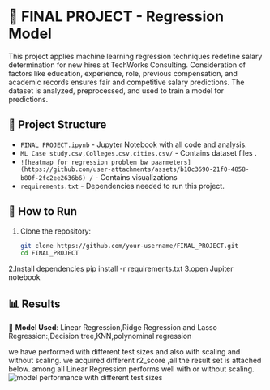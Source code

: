 
# 🧠 FINAL PROJECT - Regression Model

This project applies machine learning regression techniques  redefine salary determination for new hires at TechWorks Consulting. Consideration of factors like education, experience, role, previous compensation, and academic records ensures fair and competitive salary predictions. The dataset is analyzed, preprocessed, and used to train a model for predictions.

## 📂 Project Structure
- `FINAL PROJECT.ipynb` - Jupyter Notebook with all code and analysis.
- `ML Case study.csv,Colleges.csv,cities.csv/` - Contains dataset files .
- `![heatmap for regression problem bw paarmeters](https://github.com/user-attachments/assets/b10c3690-21f0-4858-b80f-2fc2ee2636b6)
/` - Contains visualizations 
- `requirements.txt` - Dependencies needed to run this project.

## 🚀 How to Run
1. Clone the repository:
   ```bash
   git clone https://github.com/your-username/FINAL_PROJECT.git
   cd FINAL_PROJECT
2.Install dependencies
  pip install -r requirements.txt
3.open Jupiter notebook
  
## 📊 Results

🔹 **Model Used**: Linear Regression,Ridge Regression and Lasso Regression:,Decision tree,KNN,polynominal regression

we have performed with different test sizes and also with scaling and without scaling.
we acquired different r2_score ,all the result set is attached below.
  among all Linear Regression performs well with or without scaling.
 ![model performance with different test sizes](https://github.com/user-attachments/assets/662da31f-3a98-4f46-ae5a-c851be308f5a)

